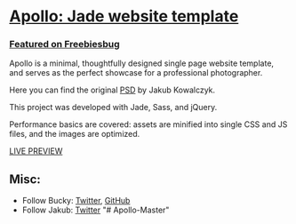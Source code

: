 # [Apollo: Jade website template](http://buckymaler.com/apollo)

### [Featured on Freebiesbug](http://freebiesbug.com/code-stuff/apollo-one-page-html-template-photographers/)

Apollo is a minimal, thoughtfully designed single page website template, and serves as the perfect showcase for a professional photographer.

Here you can find the original [PSD](https://symu.co/freebies/templates-4/apollo-psd-template/)
by Jakub Kowalczyk.

This project was developed with Jade, Sass, and jQuery.

Performance basics are covered: assets are minified into single CSS and JS files, and the images are optimized.

[LIVE PREVIEW](http://buckymaler.com/apollo)

## Misc:

* Follow Bucky: [Twitter](https://twitter.com/BuckyMaler), [GitHub](https://github.com/BuckyMaler)
* Follow Jakub: [Twitter](https://twitter.com/jakubdesign)
"# Apollo-Master" 
